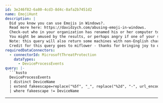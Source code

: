 ```yaml
---
id: 3e246f82-6a80-4cd3-8d4c-8afa2b7451d2
name: EmojiHunt
description: |
  Did you know you can use Emojis in Windows?.
  Read more here: https://davidzych.com/abusing-emoji-in-windows.
  Check-out who in your organization has renamed his or her computer to a Pizza or to a smiling poop.
  You might be amused by the results, or perhaps angry if one of your systems or scripts was broken by this...
  Note: this query will also return some machines with non-English charcters that are not Emojis.
  Credit for this query goes to miflower - thanks for bringing joy to our lives! :).
requiredDataConnectors:
  - connectorId: MicrosoftThreatProtection
    dataTypes:
      - DeviceProcessEvents
query: |-
  ```kusto
  DeviceProcessEvents
  | distinct DeviceName
  | extend fakeescape=replace("%5f", "_", replace("%2d", "-", url_encode(DeviceName)))
  | where fakeescape != DeviceName
  ```
---
```


